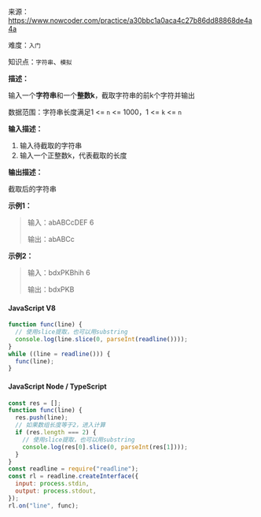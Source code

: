 来源：<https://www.nowcoder.com/practice/a30bbc1a0aca4c27b86dd88868de4a4a>

难度：`入门`

知识点：`字符串`、`模拟`

**描述：**

输入一个**字符串**和一个**整数k**，截取字符串的前k个字符并输出

数据范围：字符串长度满足1 <= `n` <= 1000，1 <= `k` <= `n`

**输入描述：**

1. 输入待截取的字符串
2. 输入一个正整数k，代表截取的长度

**输出描述：**

截取后的字符串

**示例1：**

> 输入：abABCcDEF
6
>
> 输出：abABCc

**示例2：**

> 输入：bdxPKBhih
6
>
> 输出：bdxPKB

<!-- tabs:start -->

#### **JavaScript V8**

```javascript
function func(line) {
  // 使用slice提取，也可以用substring
  console.log(line.slice(0, parseInt(readline())));
}
while ((line = readline())) {
  func(line);
}
```

#### **JavaScript Node / TypeScript**

```javascript
const res = [];
function func(line) {
  res.push(line);
  // 如果数组长度等于2，进入计算
  if (res.length === 2) {
    // 使用slice提取，也可以用substring
    console.log(res[0].slice(0, parseInt(res[1])));
  }
}
const readline = require("readline");
const rl = readline.createInterface({
  input: process.stdin,
  output: process.stdout,
});
rl.on("line", func);

```

<!-- tabs:end -->

